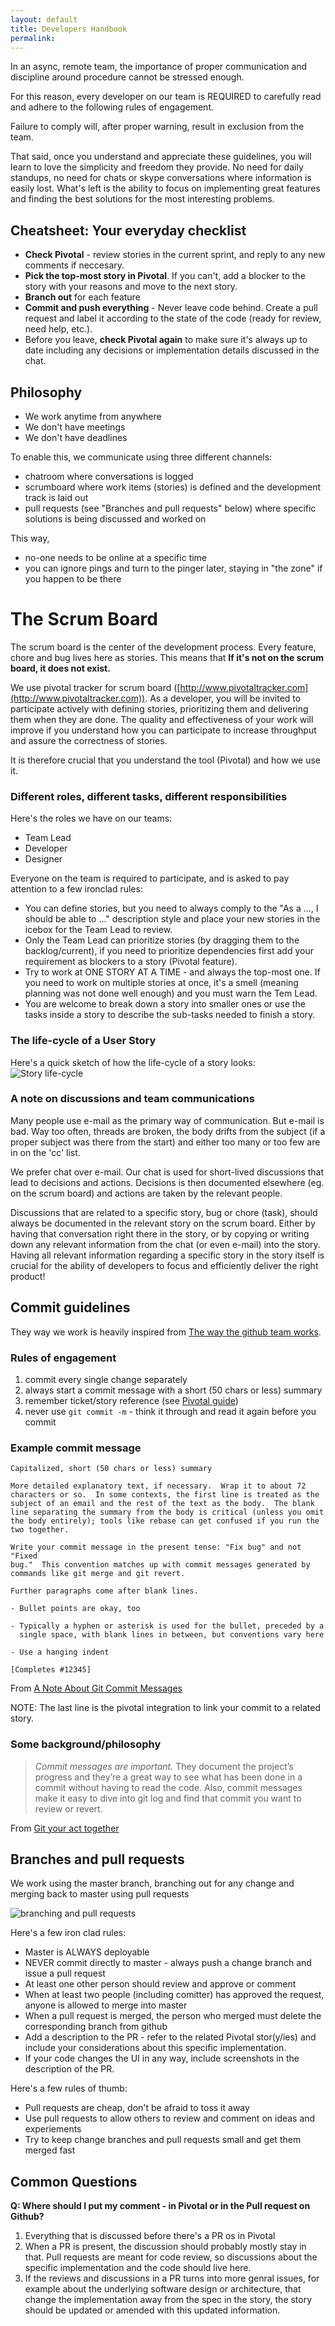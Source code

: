 ```yaml
---
layout: default
title: Developers Handbook
permalink:
---
```


In an async, remote team, the importance of proper communication and discipline around procedure cannot be stressed enough.

For this reason, every developer on our team is REQUIRED to carefully read and adhere to the following rules of engagement.

Failure to comply will, after proper warning, result in exclusion from the team.

That said, once you understand and appreciate these guidelines, you will learn to love the simplicity and freedom they provide. No need for daily standups, no need for chats or skype conversations where information is easily lost. What's left is the ability to focus on implementing great features and finding the best solutions for the most interesting problems.

## Cheatsheet: Your everyday checklist

*   **Check Pivotal** - review stories in the current sprint, and reply to any new comments if neccesary.
*   **Pick the top-most story in Pivotal**.
    If you can't, add a blocker to the story with your reasons and move to the next story.
*   **Branch out** for each feature
*   **Commit and push everything** - Never leave code behind. Create a pull request and label it according to the state of the code (ready for review, need help, etc.).
*   Before you leave, **check Pivotal again** to make sure it's always up to date including any decisions or implementation details discussed in the chat.

## Philosophy

*   We work anytime from anywhere
*   We don't have meetings
*   We don't have deadlines

To enable this, we communicate using three different channels:

*   chatroom where conversations is logged
*   scrumboard where work items (stories) is defined and the development track is laid out
*   pull requests (see "Branches and pull requests" below) where specific solutions is being discussed and worked on

This way,

*   no-one needs to be online at a specific time
*   you can ignore pings and turn to the pinger later, staying in "the zone" if you happen to be there

# The Scrum Board

The scrum board is the center of the development process. Every feature, chore and bug lives here as stories. This means that **If it's not on the scrum board, it does not exist.**

We use pivotal tracker for scrum board ([http://www.pivotaltracker.com](http://www.pivotaltracker.com)). As a developer, you will be invited to participate actively with defining stories, prioritizing them and delivering them when they are done. The quality and effectiveness of your work will improve if you understand how you can participate to increase throughput and assure the correctness of stories.

It is therefore crucial that you understand the tool (Pivotal) and how we use it.

### Different roles, different tasks, different responsibilities

Here's the roles we have on our teams:

*   Team Lead
*   Developer
*   Designer

Everyone on the team is required to participate, and is asked to pay attention to a few ironclad rules:

*   You can define stories, but you need to always comply to the "As a ..., I should be able to ..." description style and place your new stories in the icebox for the Team Lead to review.
*   Only the Team Lead can prioritize stories (by dragging them to the backlog/current), if you need to prioritize dependencies first add your requirement as blockers to a story (Pivotal feature).
*   Try to work at ONE STORY AT A TIME - and always the top-most one. If you need to work on multiple stories at once, it's a smell (meaning planning was not done well enough) and you must warn the Tem Lead.
*   You are welcome to break down a story into smaller ones or use the tasks inside a story to describe the sub-tasks needed to finish a story.

### The life-cycle of a User Story

Here's a quick sketch of how the life-cycle of a story looks: ![Story life-cycle](http://content.screencast.com/users/jeppeliisberg/folders/Jing/media/f342f0c3-afb3-44e7-8760-4d4543af7228/00000226.png)

### A note on discussions and team communications

Many people use e-mail as the primary way of communication. But e-mail is bad. Way too often, threads are broken, the body drifts from the subject (if a proper subject was there from the start) and either too many or too few are in on the 'cc' list.

We prefer chat over e-mail. Our chat is used for short-lived discussions that lead to decisions and actions. Decisions is then documented elsewhere (eg. on the scrum board) and actions are taken by the relevant people.

Discussions that are related to a specific story, bug or chore (task), should always be documented in the relevant story on the scrum board. Either by having that conversation right there in the story, or by copying or writing down any relevant information from the chat (or even e-mail) into the story. Having all relevant information regarding a specific story in the story itself is crucial for the ability of developers to focus and efficiently deliver the right product!


## Commit guidelines

They way we work is heavily inspired from [The way the github team works](http://zachholman.com/talk/how-github-uses-github-to-build-github).

### Rules of engagement

1.  commit every single change separately
2.  always start a commit message with a short (50 chars or less) summary
3.  remember ticket/story reference (see [Pivotal guide](https://www.pivotaltracker.com/help/api#scm_post_commit))
4.  never use `git commit -m` - think it through and read it again before you commit

### Example commit message

    Capitalized, short (50 chars or less) summary

    More detailed explanatory text, if necessary.  Wrap it to about 72
    characters or so.  In some contexts, the first line is treated as the
    subject of an email and the rest of the text as the body.  The blank
    line separating the summary from the body is critical (unless you omit
    the body entirely); tools like rebase can get confused if you run the
    two together.

    Write your commit message in the present tense: "Fix bug" and not "Fixed
    bug."  This convention matches up with commit messages generated by
    commands like git merge and git revert.

    Further paragraphs come after blank lines.

    - Bullet points are okay, too

    - Typically a hyphen or asterisk is used for the bullet, preceded by a
      single space, with blank lines in between, but conventions vary here

    - Use a hanging indent

    [Completes #12345]

From [A Note About Git Commit Messages](http://tbaggery.com/2008/04/19/a-note-about-git-commit-messages.html)

NOTE: The last line is the pivotal integration to link your commit to a related story.

### Some background/philosophy

> _Commit messages are important._ They document the project’s progress and they’re a great way to see what has been done in a commit without having to read the code. Also, commit messages make it easy to dive into git log and find that commit you want to review or revert.

From [Git your act together](http://jeffkreeftmeijer.com/2010/git-your-act-together/)

## Branches and pull requests

We work using the master branch, branching out for any change and merging back to master using pull requests

![branching and pull requests](http://content.screencast.com/users/jeppeliisberg/folders/Jing/media/e60b3b23-9943-44c7-ac9d-f11c831391c8/00000004.png "Branching and pull requests")

Here's a few iron clad rules:

*   Master is ALWAYS deployable
*   NEVER commit directly to master - always push a change branch and issue a pull request
*   At least one other person should review and approve or comment
*   When at least two people (including comitter) has approved the request, anyone is allowed to merge into master
*   When a pull request is merged, the person who merged must delete the corresponding branch from github
*   Add a description to the PR - refer to the related Pivotal stor(y/ies) and include your considerations about this specific implementation.
*   If your code changes the UI in any way, include screenshots in the description of the PR.

Here's a few rules of thumb:

*   Pull requests are cheap, don't be afraid to toss it away
*   Use pull requests to allow others to review and comment on ideas and experiements
*   Try to keep change branches and pull requests small and get them merged fast

## Common Questions

**Q: Where should I put my comment - in Pivotal or in the Pull request on Github?**

1. Everything that is discussed before there's a PR os in Pivotal
2. When a PR is present, the discussion should probably mostly stay in that. Pull requests are meant for code review, so discussions about the specific implementation and the code should live here.
3. If the reviews and discussions in a PR turns into more genral issues, for example about the underlying software design or architecture, that change the implementation away from the spec in the story, the story should be updated or amended with this updated information.
